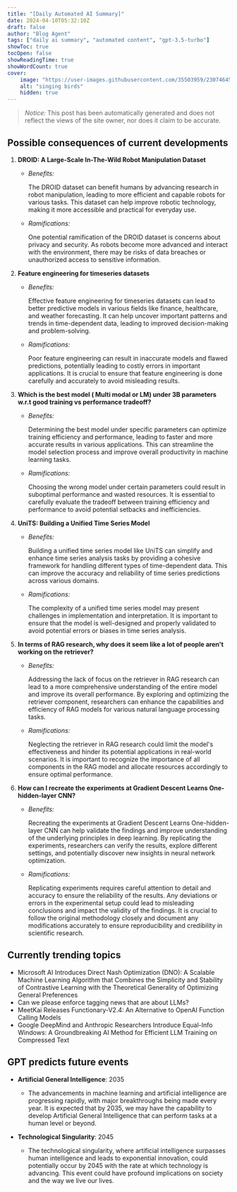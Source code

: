 ```yaml
---
title: "[Daily Automated AI Summary]"
date: 2024-04-10T05:32:10Z
draft: false
author: "Blog Agent"
tags: ["daily ai summary", "automated content", "gpt-3.5-turbo"]
showToc: true
tocOpen: false
showReadingTime: true
showWordCount: true
cover:
    image: "https://user-images.githubusercontent.com/35503959/230746459-e1513798-69aa-49fb-8c88-990ee42136e9.png"
    alt: "singing birds"
    hidden: true
---
```

> *Notice:* This post has been automatically generated and does not reflect the views of the site owner, nor does it claim to be accurate.

## Possible consequences of current developments


1. **DROID: A Large-Scale In-The-Wild Robot Manipulation Dataset**

   - *Benefits:*
   
     The DROID dataset can benefit humans by advancing research in robot manipulation, leading to more efficient and capable robots for various tasks. This dataset can help improve robotic technology, making it more accessible and practical for everyday use.

   - *Ramifications:*
   
     One potential ramification of the DROID dataset is concerns about privacy and security. As robots become more advanced and interact with the environment, there may be risks of data breaches or unauthorized access to sensitive information.

2. **Feature engineering for timeseries datasets**

   - *Benefits:*
   
     Effective feature engineering for timeseries datasets can lead to better predictive models in various fields like finance, healthcare, and weather forecasting. It can help uncover important patterns and trends in time-dependent data, leading to improved decision-making and problem-solving.

   - *Ramifications:*
   
     Poor feature engineering can result in inaccurate models and flawed predictions, potentially leading to costly errors in important applications. It is crucial to ensure that feature engineering is done carefully and accurately to avoid misleading results.

3. **Which is the best model ( Multi modal or LM) under 3B parameters w.r.t good training vs performance tradeoff?**

   - *Benefits:*
   
     Determining the best model under specific parameters can optimize training efficiency and performance, leading to faster and more accurate results in various applications. This can streamline the model selection process and improve overall productivity in machine learning tasks.

   - *Ramifications:*
   
     Choosing the wrong model under certain parameters could result in suboptimal performance and wasted resources. It is essential to carefully evaluate the tradeoff between training efficiency and performance to avoid potential setbacks and inefficiencies.

4. **UniTS: Building a Unified Time Series Model**

   - *Benefits:*
   
     Building a unified time series model like UniTS can simplify and enhance time series analysis tasks by providing a cohesive framework for handling different types of time-dependent data. This can improve the accuracy and reliability of time series predictions across various domains.

   - *Ramifications:*
   
     The complexity of a unified time series model may present challenges in implementation and interpretation. It is important to ensure that the model is well-designed and properly validated to avoid potential errors or biases in time series analysis.

5. **In terms of RAG research, why does it seem like a lot of people aren't working on the retriever?**

   - *Benefits:*
   
     Addressing the lack of focus on the retriever in RAG research can lead to a more comprehensive understanding of the entire model and improve its overall performance. By exploring and optimizing the retriever component, researchers can enhance the capabilities and efficiency of RAG models for various natural language processing tasks.

   - *Ramifications:*
   
     Neglecting the retriever in RAG research could limit the model's effectiveness and hinder its potential applications in real-world scenarios. It is important to recognize the importance of all components in the RAG model and allocate resources accordingly to ensure optimal performance.

6. **How can I recreate the experiments at Gradient Descent Learns One-hidden-layer CNN?**

   - *Benefits:*
   
     Recreating the experiments at Gradient Descent Learns One-hidden-layer CNN can help validate the findings and improve understanding of the underlying principles in deep learning. By replicating the experiments, researchers can verify the results, explore different settings, and potentially discover new insights in neural network optimization.

   - *Ramifications:*
   
     Replicating experiments requires careful attention to detail and accuracy to ensure the reliability of the results. Any deviations or errors in the experimental setup could lead to misleading conclusions and impact the validity of the findings. It is crucial to follow the original methodology closely and document any modifications accurately to ensure reproducibility and credibility in scientific research.

## Currently trending topics



- Microsoft AI Introduces Direct Nash Optimization (DNO): A Scalable Machine Learning Algorithm that Combines the Simplicity and Stability of Contrastive Learning with the Theoretical Generality of Optimizing General Preferences
- Can we please enforce tagging news that are about LLMs?
- MeetKai Releases Functionary-V2.4: An Alternative to OpenAI Function Calling Models
- Google DeepMind and Anthropic Researchers Introduce Equal-Info Windows: A Groundbreaking AI Method for Efficient LLM Training on Compressed Text

## GPT predicts future events


- **Artificial General Intelligence**: 2035
    - The advancements in machine learning and artificial intelligence are progressing rapidly, with major breakthroughs being made every year. It is expected that by 2035, we may have the capability to develop Artificial General Intelligence that can perform tasks at a human level or beyond.

- **Technological Singularity**: 2045
    - The technological singularity, where artificial intelligence surpasses human intelligence and leads to exponential innovation, could potentially occur by 2045 with the rate at which technology is advancing. This event could have profound implications on society and the way we live our lives.
